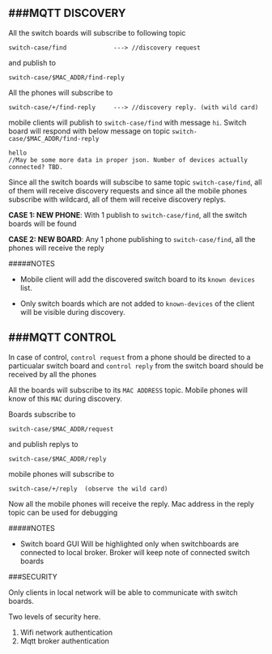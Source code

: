 ###MQTT DISCOVERY
---

All the switch boards will subscribe to following topic

```
switch-case/find             ---> //discovery request
```

and publish to

```
switch-case/$MAC_ADDR/find-reply
```


All the phones will subscribe to
```
switch-case/+/find-reply     ---> //discovery reply. (with wild card)
```

mobile clients will publish to `switch-case/find` with message `hi`. Switch board will respond with below message on topic `switch-case/$MAC_ADDR/find-reply`

```
hello 
//May be some more data in proper json. Number of devices actually connected? TBD.

```

Since all the switch boards will subscibe to same topic `switch-case/find`, all of them will receive discovery requests and since all the mobile phones subscribe with wildcard, all of them will receive discovery replys.

**CASE 1: NEW PHONE**: With 1 publish to `switch-case/find`, all the switch boards will be found

**CASE 2: NEW BOARD**: Any 1 phone publishing to `switch-case/find`, all the phones will receive the reply

#####NOTES

* Mobile client will add the discovered switch board to its `known devices` list.

* Only switch boards which are not added to `known-devices` of the client will be visible during discovery.


###MQTT CONTROL
---

In case of control, `control request` from a phone should be directed to a particualar switch board and `control reply` from the switch board should be received by all the phones

All the boards will subscribe to its `MAC ADDRESS` topic. Mobile phones will know of this `MAC` during discovery.

Boards subscribe to 
```
switch-case/$MAC_ADDR/request
```

and publish replys to 
```
switch-case/$MAC_ADDR/reply
```

mobile phones will subscribe to 
```
switch-case/+/reply  (observe the wild card)
```

Now all the mobile phones will receive the reply. Mac address in the reply topic can be used for debugging


#####NOTES

* Switch board GUI Will be highlighted only when switchboards are connected to local broker. Broker will keep note of connected switch boards

###SECURITY


Only clients in local network will be able to communicate with switch boards. 

Two levels of security here.

1. Wifi network authentication
2. Mqtt broker authentication
